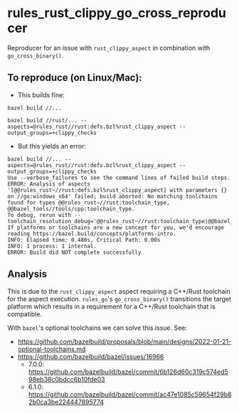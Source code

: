# rules_rust_clippy_go_cross_reproducer
Reproducer for an issue with `rust_clippy_aspect` in combination with `go_cross_binary()`.

## To reproduce (on Linux/Mac):

- This builds fine:

```
bazel build //...
```

```
bazel build //rust/... --aspects=@rules_rust//rust:defs.bzl%rust_clippy_aspect --output_groups=+clippy_checks
```

- But this yields an error:

```
bazel build //... --aspects=@rules_rust//rust:defs.bzl%rust_clippy_aspect --output_groups=+clippy_checks
Use --verbose_failures to see the command lines of failed build steps.
ERROR: Analysis of aspects '[@@rules_rust~//rust:defs.bzl%rust_clippy_aspect] with parameters {} on //go:windows_x64' failed; build aborted: No matching toolchains found for types @@rules_rust~//rust:toolchain_type, @@bazel_tools//tools/cpp:toolchain_type.
To debug, rerun with --toolchain_resolution_debug='@@rules_rust~//rust:toolchain_type|@@bazel_tools//tools/cpp:toolchain_type'
If platforms or toolchains are a new concept for you, we'd encourage reading https://bazel.build/concepts/platforms-intro.
INFO: Elapsed time: 0.480s, Critical Path: 0.00s
INFO: 1 process: 1 internal.
ERROR: Build did NOT complete successfully
```

## Analysis

This is due to the `rust_clippy_aspect` aspect requiring a C++/Rust toolchain for the aspect
execution. `rules_go`'s `go_cross_binary()` transitions the target platform which results in
a requirement for a C++/Rust toolchain that is compatible.

With `bazel`'s optional toolchains we can solve this issue.
See:
- https://github.com/bazelbuild/proposals/blob/main/designs/2022-01-21-optional-toolchains.md
- https://github.com/bazelbuild/bazel/issues/16966
    - 7.0.0: https://github.com/bazelbuild/bazel/commit/6b126d60c319c574ed598eb38c0bdcc6b10fde03
    - 6.1.0: https://github.com/bazelbuild/bazel/commit/ac47e1085c59654f29b82b0ca3be224447895774